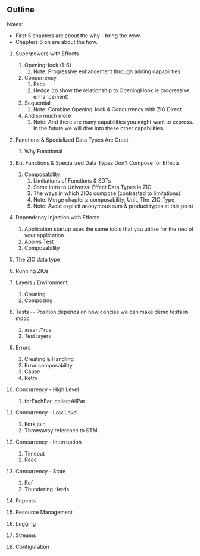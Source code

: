 ## Outline

Notes:
- First 5 chapters are about the why - bring the wow.
- Chapters 6 on are about the how.

1. Superpowers with Effects
    1. OpeningHook (1-6)
        1. Note: Progressive enhancement through adding capabilities 
    1. Concurrency
        1. Race
        1. Hedge (to show the relationship to OpeningHook ie progressive enhancement)
    1. Sequential
        1. Note: Combine OpeningHook & Concurrency with ZIO Direct
    1. And so much more
        1. Note: And there are many capabilities you might want to express. In the future we will dive into these other capabilities.
1. Functions & Specialized Data Types Are Great
    1. Why Functional
1. But Functions & Specialized Data Types Don't Compose for Effects
    1. Composability
        1. Limitations of Functions & SDTs
        1. Some intro to Universal Effect Data Types ie ZIO
        1. The ways in which ZIOs compose (contrasted to limitations)
        1. Note: Merge chapters: composability, Unit, The_ZIO_Type
        1. Note: Avoid explicit anonymous sum & product types at this point
1. Dependency Injection with Effects
   1. Application startup uses the same tools that you utilize for the rest of your application
   1. App vs Test
   1. Composability

1. The ZIO data type
1. Running ZIOs
1. Layers / Environment
    1. Creating
    1. Composing
1. Tests -- Position depends on how concise we can make demo tests in mdoc
    1. `assertTrue`
    1. Test layers
1. Errors
    1. Creating & Handling
    1. Error composability
    1. Cause
    1. Retry
1. Concurrency - High Level
    1. forEachPar, collectAllPar
1. Concurrency - Low Level
    1. Fork join
    2. Throwaway reference to STM
1. Concurrency - Interruption
    1. Timeout
    1. Race
1. Concurrency - State
   1. Ref
   1. Thundering Herds
1. Repeats
1. Resource Management
1. Logging
1. Streams
1. Configuration


